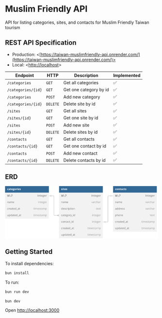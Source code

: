 # Muslim Friendly API

API for listing categories, sites, and contacts for Muslim Friendly Taiwan tourism

## REST API Specification

- Production: <[https://taiwan-muslimfriendly-api.onrender.com/](https://taiwan-muslimfriendly-api.onrender.com/)>
- Local: <[http://localhost](http://localhost:3000/)>

| Endpoint           | HTTP     | Description            | Implemented |
| ------------------ | -------- | ---------------------- | ----------- |
| `/categories`      | `GET`    | Get all categories     | ✅          |
| `/categories/{id}` | `GET`    | Get one category by id | ✅          |
| `/categories`      | `POST`   | Add new category       | ✅          |
| `/categories/{id}` | `DELETE` | Delete site by id      | ✅          |
| `/sites`           | `GET`    | Get all sites          | ✅          |
| `/sites/{id}`      | `GET`    | Get one site by id     | ✅          |
| `/sites`           | `POST`   | Add new site           | ✅          |
| `/sites/{id}`      | `DELETE` | Delete sites by id     | ✅          |
| `/contacts`        | `GET`    | Get all contacts       | ✅          |
| `/contacts/{id}`   | `GET`    | Get one contact by id  | ✅          |
| `/contacts`        | `POST`   | Add new contact        | ✅          |
| `/contacts/{id}`   | `DELETE` | Delete contacts by id  | ✅          |

## ERD

![ERD](./assets/taiwan-muslimfriendly-db-relation.svg)

## Getting Started

To install dependencies:

```sh
bun install
```

To run:

```sh
bun run dev
```

```sh
bun dev
```

Open <http://localhost:3000>
